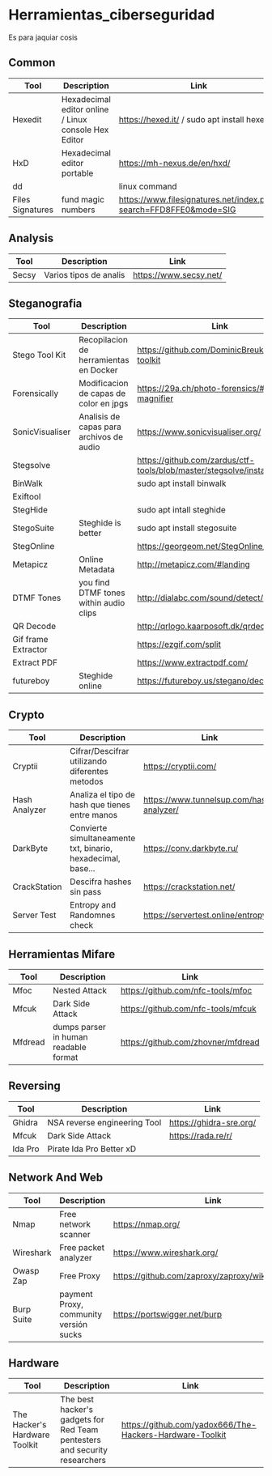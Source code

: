 # Herramientas_ciberseguridad
Es para jaquiar cosis


## Common
|Tool                   |Description                                                |Link                                                               |
|-----------------------|-----------------------------------------------------------|-------------------------------------------------------------------|
| Hexedit               | Hexadecimal editor online / Linux console Hex Editor      | https://hexed.it/  / sudo apt install hexedit                     |
| HxD                   | Hexadecimal editor portable                               | https://mh-nexus.de/en/hxd/                                       |
| dd                    |                                                           | linux command                                                     |
| Files Signatures      | fund magic numbers                                        | https://www.filesignatures.net/index.php?search=FFD8FFE0&mode=SIG |


## Analysis
|Tool                   |Description                |Link                    |
|-----------------------|---------------------------|------------------------|
| Secsy                 | Varios tipos de analis    | https://www.secsy.net/ |



## Steganografia

|Tool                   |Description                                |Link                                                                   |
|-----------------------|-------------------------------------------|-----------------------------------------------------------------------|
| Stego Tool Kit        | Recopilacion de herramientas en Docker    | https://github.com/DominicBreuker/stego-toolkit                       |
| Forensically          | Modificacion de capas de color en jpgs    | https://29a.ch/photo-forensics/#forensic-magnifier                    |
| SonicVisualiser       | Analisis de capas para archivos de audio  | https://www.sonicvisualiser.org/                                      |
| Stegsolve             |                                           | https://github.com/zardus/ctf-tools/blob/master/stegsolve/install     |
| BinWalk               |                                           | sudo apt install binwalk                                              |
| Exiftool              |                                           |                                                                       |
| StegHide              |                                           | sudo apt intall steghide                                              |
| StegoSuite            | Steghide is better                        | sudo apt install stegosuite                                           |
| StegOnline            |                                           | https://georgeom.net/StegOnline/upload                                |  
| Metapicz              | Online Metadata                           | http://metapicz.com/#landing                                          |
| DTMF Tones            | you find DTMF tones within audio clips    | http://dialabc.com/sound/detect/index.html                            |
| QR Decode             |                                           | http://qrlogo.kaarposoft.dk/qrdecode.html                             |
| Gif frame Extractor   |                                           | https://ezgif.com/split                                               |
| Extract PDF           |                                           | https://www.extractpdf.com/                                           |
| futureboy             | Steghide online                           | https://futureboy.us/stegano/decinput.html                            |


## Crypto

|Tool               |Description                                                    |Link                                       |
|-------------------|---------------------------------------------------------------|-------------------------------------------|
| Cryptii           | Cifrar/Descifrar utilizando diferentes metodos                | https://cryptii.com/                      |
| Hash Analyzer     | Analiza el tipo de hash que tienes entre manos                | https://www.tunnelsup.com/hash-analyzer/  |
| DarkByte          | Convierte simultaneamente txt, binario, hexadecimal, base...  | https://conv.darkbyte.ru/                 |
| CrackStation      | Descifra hashes sin pass                                      | https://crackstation.net/                 |
| Server Test       | Entropy and Randomnes check                                   | https://servertest.online/entropy         |


## Herramientas Mifare

|Tool       |Description                            |Link                                   |
|-----------|---------------------------------------|---------------------------------------|
| Mfoc      | Nested Attack                         | https://github.com/nfc-tools/mfoc     |
| Mfcuk     | Dark Side Attack                      | https://github.com/nfc-tools/mfcuk    |
| Mfdread   | dumps parser in human readable format | https://github.com/zhovner/mfdread    |


## Reversing
|Tool       |Description                     |Link                      |
|-----------|--------------------------------|--------------------------|
| Ghidra    | NSA reverse engineering Tool   | https://ghidra-sre.org/  |
| Mfcuk     | Dark Side Attack               | https://rada.re/r/       |
| Ida Pro   | Pirate Ida Pro Better xD       |                          |


## Network And Web
|Tool        |Description                               |Link                                                   |
|------------|------------------------------------------|-------------------------------------------------------|
| Nmap       | Free network scanner                     | https://nmap.org/                                     |
| Wireshark  | Free packet analyzer                     | https://www.wireshark.org/                            |
| Owasp Zap  | Free Proxy                               | https://github.com/zaproxy/zaproxy/wiki/Downloads     |
| Burp Suite | payment Proxy, community versión sucks   | https://portswigger.net/burp                          |


## Hardware
|Tool                           |Description                                                                |Link                                                       |
|-------------------------------|---------------------------------------------------------------------------|-----------------------------------------------------------|
| The Hacker's Hardware Toolkit | The best hacker's gadgets for Red Team pentesters and security researchers| https://github.com/yadox666/The-Hackers-Hardware-Toolkit  |
